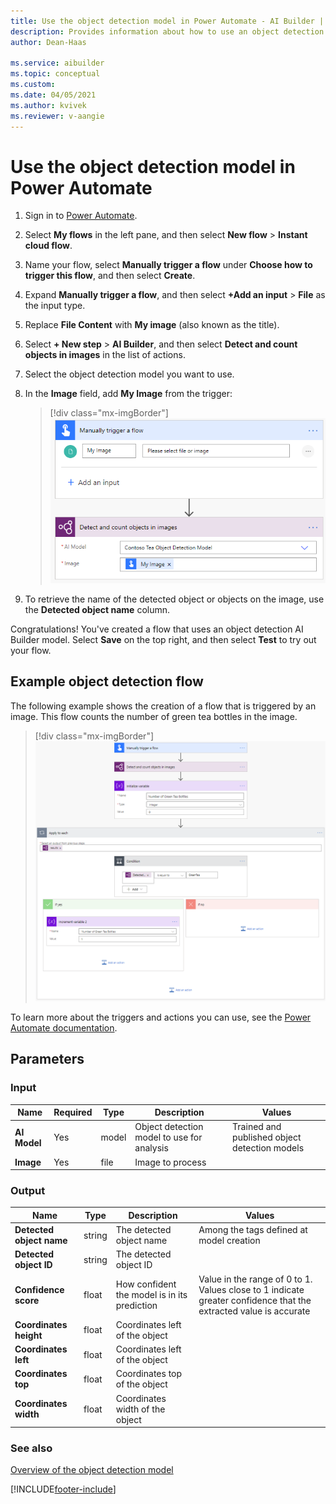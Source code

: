 ```yaml
---
title: Use the object detection model in Power Automate - AI Builder | Microsoft Docs
description: Provides information about how to use an object detection model in Power Automate
author: Dean-Haas

ms.service: aibuilder
ms.topic: conceptual
ms.custom: 
ms.date: 04/05/2021
ms.author: kvivek
ms.reviewer: v-aangie
---
```


# Use the object detection model in Power Automate

1. Sign in to [Power Automate](https://flow.microsoft.com/).

1. Select **My flows** in the left pane, and then select **New flow** > **Instant cloud flow**.

1. Name your flow, select **Manually trigger a flow** under **Choose how to trigger this flow**, and then select **Create**.

1. Expand **Manually trigger a flow**, and then select **+Add an input** > **File** as the input type.

1. Replace  **File Content** with **My image** (also known as the title).

1. Select **+ New step** > **AI Builder**, and then select **Detect and count objects in images** in the list of actions.

1. Select the object detection model you want to use.

1. In the **Image** field, add **My Image** from the trigger:

    > [!div class="mx-imgBorder"]
    > ![Specify my image](media/flow-my-image-2.png "Specify my image")

1. To retrieve the name of the detected object or objects on the image, use the **Detected object name** column.

Congratulations! You've created a flow that uses an object detection AI Builder model. Select **Save** on the top right, and then select **Test** to try out your flow.

## Example object detection flow

The following example shows the creation of a flow that is triggered by an image. This flow counts the number of green tea bottles in the image.

> [!div class="mx-imgBorder"]
> ![Green tea object detection flow example](media/green-tea-example-2.png "Example of an object detection flow")

To learn more about the triggers and actions you can use, see the [Power Automate documentation](/flow/getting-started).

## Parameters
### Input
|Name |Required |Type |Description |Values |
|---------|---------|---------|---------|---------|
|**AI Model** |Yes |model |Object detection model to use for analysis|Trained and published object detection models |
|**Image** |Yes |file |Image to process| |

### Output
|Name |Type |Description |Values |
|---------|---------|---------|---------|
|**Detected object name** |string |The detected object name|Among the tags defined at model creation |
|**Detected object ID** |string |The detected object ID| |
|**Confidence score** |float |How confident the model is in its prediction |Value in the range of 0 to 1. Values close to 1 indicate greater confidence that the extracted value is accurate |
|**Coordinates height** |float |Coordinates left of the object| |
|**Coordinates left** |float |Coordinates left of the object| |
|**Coordinates top** |float |Coordinates top of the object| |
|**Coordinates width** |float |Coordinates width of the object| |


### See also

[Overview of the object detection model](object-detection-overview.md)


[!INCLUDE[footer-include](includes/footer-banner.md)]